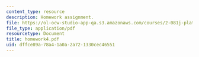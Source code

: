 ```yaml
---
content_type: resource
description: Homework assignment.
file: https://ol-ocw-studio-app-qa.s3.amazonaws.com/courses/2-081j-plates-and-shells-spring-2007/dffce89a78a41a0a2a721330cec46551_homework4.pdf
file_type: application/pdf
resourcetype: Document
title: homework4.pdf
uid: dffce89a-78a4-1a0a-2a72-1330cec46551
---
```

